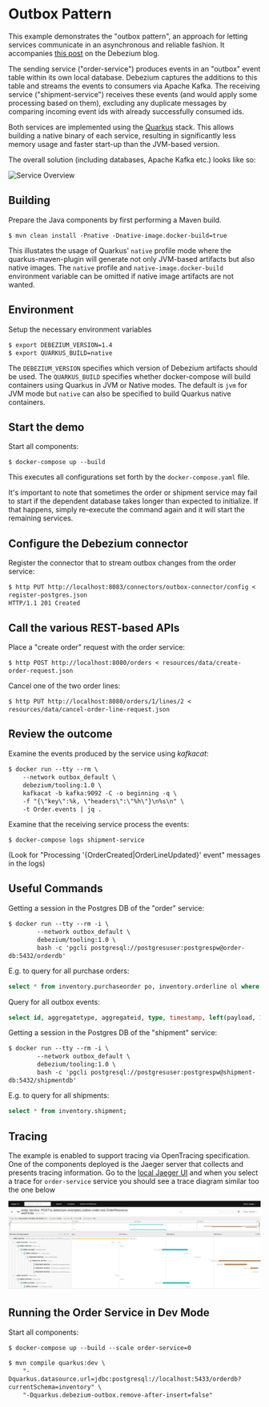 # Outbox Pattern

This example demonstrates the "outbox pattern", an approach for letting services communicate in an asynchronous and reliable fashion.
It accompanies [this post](https://debezium.io/blog/2019/02/19/reliable-microservices-data-exchange-with-the-outbox-pattern) on the Debezium blog.

The sending service ("order-service") produces events in an "outbox" event table within its own local database.
Debezium captures the additions to this table and streams the events to consumers via Apache Kafka.
The receiving service ("shipment-service") receives these events (and would apply some processing based on them),
excluding any duplicate messages by comparing incoming event ids with already successfully consumed ids.

Both services are implemented using the [Quarkus](https://quarkus.io) stack.
This allows building a native binary of each service, resulting in significantly less memory usage and faster start-up than the JVM-based version.

The overall solution (including databases, Apache Kafka etc.) looks like so:

![Service Overview](service-overview.png)

## Building

Prepare the Java components by first performing a Maven build.

```console
$ mvn clean install -Pnative -Dnative-image.docker-build=true
```

This illustates the usage of Quarkus' `native` profile mode where the quarkus-maven-plugin will generate not only JVM-based artifacts but also native images.
The `native` profile and `native-image.docker-build` environment variable can be omitted if native image artifacts are not wanted.

## Environment

Setup the necessary environment variables

```console
$ export DEBEZIUM_VERSION=1.4
$ export QUARKUS_BUILD=native
```

The `DEBEZIUM_VERSION` specifies which version of Debezium artifacts should be used.
The `QUARKUS_BUILD` specifies whether docker-compose will build containers using Quarkus in JVM or Native modes.
The default is `jvm` for JVM mode but `native` can also be specified to build Quarkus native containers.
  
## Start the demo  

Start all components:

```console
$ docker-compose up --build
```

This executes all configurations set forth by the `docker-compose.yaml` file.

It's important to note that sometimes the order or shipment service may fail to start if the dependent database takes longer than expected to initialize.  If that happens, simply re-execute the command again and it will start the remaining services. 

## Configure the Debezium connector

Register the connector that to stream outbox changes from the order service: 

```console
$ http PUT http://localhost:8083/connectors/outbox-connector/config < register-postgres.json
HTTP/1.1 201 Created
```

## Call the various REST-based APIs

Place a "create order" request with the order service:

```console
$ http POST http://localhost:8080/orders < resources/data/create-order-request.json
```

Cancel one of the two order lines:

```console
$ http PUT http://localhost:8080/orders/1/lines/2 < resources/data/cancel-order-line-request.json
```

## Review the outcome

Examine the events produced by the service using _kafkacat_:

```console
$ docker run --tty --rm \
    --network outbox_default \
    debezium/tooling:1.0 \
    kafkacat -b kafka:9092 -C -o beginning -q \
    -f "{\"key\":%k, \"headers\":\"%h\"}\n%s\n" \
    -t Order.events | jq .
```

Examine that the receiving service process the events:

```console
$ docker-compose logs shipment-service
```

(Look for "Processing '{OrderCreated|OrderLineUpdated}' event" messages in the logs)

## Useful Commands

Getting a session in the Postgres DB of the "order" service:

```console
$ docker run --tty --rm -i \
        --network outbox_default \
        debezium/tooling:1.0 \
        bash -c 'pgcli postgresql://postgresuser:postgrespw@order-db:5432/orderdb'
```

E.g. to query for all purchase orders:

```sql
select * from inventory.purchaseorder po, inventory.orderline ol where ol.order_id = po.id;
```

Query for all outbox events:

```sql
select id, aggregatetype, aggregateid, type, timestamp, left(payload, 100) from inventory.outboxevent;
 ```

Getting a session in the Postgres DB of the "shipment" service:

```console
$ docker run --tty --rm -i \
        --network outbox_default \
        debezium/tooling:1.0 \
        bash -c 'pgcli postgresql://postgresuser:postgrespw@shipment-db:5432/shipmentdb'
```

E.g. to query for all shipments:

```sql
select * from inventory.shipment;
```

## Tracing

The example is enabled to support tracing via OpenTracing specification.
One of the components deployed is the Jaeger server that collects and presents tracing information.
Go to the [local Jaeger UI](http://localhost:16686/) and when you select a trace for `order-service` service you should see a trace diagram similar too the one below

![Example of the application trace](jaeger.png)

## Running the Order Service in Dev Mode

Start all components:

```console
$ docker-compose up --build --scale order-service=0
```

```console
$ mvn compile quarkus:dev \
    "-Dquarkus.datasource.url=jdbc:postgresql://localhost:5433/orderdb?currentSchema=inventory" \
    "-Dquarkus.debezium-outbox.remove-after-insert=false"
```
